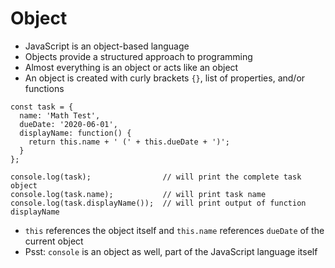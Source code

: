 # Object

* JavaScript is an object-based language
* Objects provide a structured approach to programming
* Almost everything is an object or acts like an object
* An object is created with curly brackets `{}`, list of properties, and/or functions
```
const task = {
  name: 'Math Test',
  dueDate: '2020-06-01',
  displayName: function() {
    return this.name + ' (' + this.dueDate + ')';
  }    
};

console.log(task);                // will print the complete task object
console.log(task.name);           // will print task name
console.log(task.displayName());  // will print output of function displayName
```
* `this` references the object itself and `this.name` references `dueDate` of the current object
* Psst: `console` is an object as well, part of the JavaScript language itself